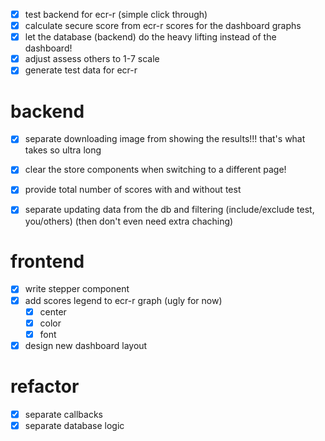 - [x] test backend for ecr-r (simple click through)
- [x] calculate secure score from ecr-r scores for the dashboard graphs
- [x] let the database (backend) do the heavy lifting instead of the dashboard!
- [x] adjust assess others to 1-7 scale
- [x] generate test data for ecr-r

# backend
- [x] separate downloading image from showing the results!!! that's what takes so ultra long 
- [x] clear the store components when switching to a different page!
- [x] provide total number of scores with and without test
- [x] separate updating data from the db and filtering (include/exclude test, you/others)
      (then don't even need extra chaching)


# frontend
- [x] write stepper component
- [x] add scores legend to ecr-r graph (ugly for now)
    - [x] center
    - [x] color
    - [x] font

- [x] design new dashboard layout

# refactor
- [x] separate callbacks
- [x] separate database logic
